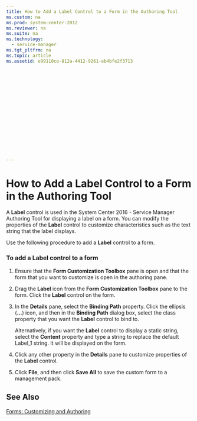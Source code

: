 ```yaml
---
title: How to Add a Label Control to a Form in the Authoring Tool
ms.custom: na
ms.prod: system-center-2012
ms.reviewer: na
ms.suite: na
ms.technology: 
  - service-manager
ms.tgt_pltfrm: na
ms.topic: article
ms.assetid: e99110ce-812a-4412-9261-eb4bfe2f3713


















---
```

# How to Add a Label Control to a Form in the Authoring Tool
A **Label** control is used in the System Center 2016 - Service Manager Authoring Tool for displaying a label on a form. You can modify the properties of the **Label** control to customize characteristics such as the text string that the label displays.  
  
 Use the following procedure to add a **Label** control to a form.  
  
### To add a Label control to a form  
  
1.  Ensure that the **Form Customization Toolbox** pane is open and that the form that you want to customize is open in the authoring pane.  
  
2.  Drag the **Label** icon from the **Form Customization Toolbox** pane to the form. Click the **Label** control on the form.  
  
3.  In the **Details** pane, select the **Binding Path** property. Click the ellipsis \(**...**\) icon, and then in the **Binding Path** dialog box, select the class property that you want the **Label** control to bind to.  
  
     Alternatively, if you want the **Label** control to display a static string, select the **Content** property and type a string to replace the default Label\_1 string. It will be displayed on the form.  
  
4.  Click any other property in the **Details** pane to customize properties of the **Label** control.  
  
5.  Click **File**, and then click **Save All** to save the custom form to a management pack.  
  
## See Also  
 [Forms: Customizing and Authoring](../Topic/Forms:%20Customizing%20and%20Authoring.md)

